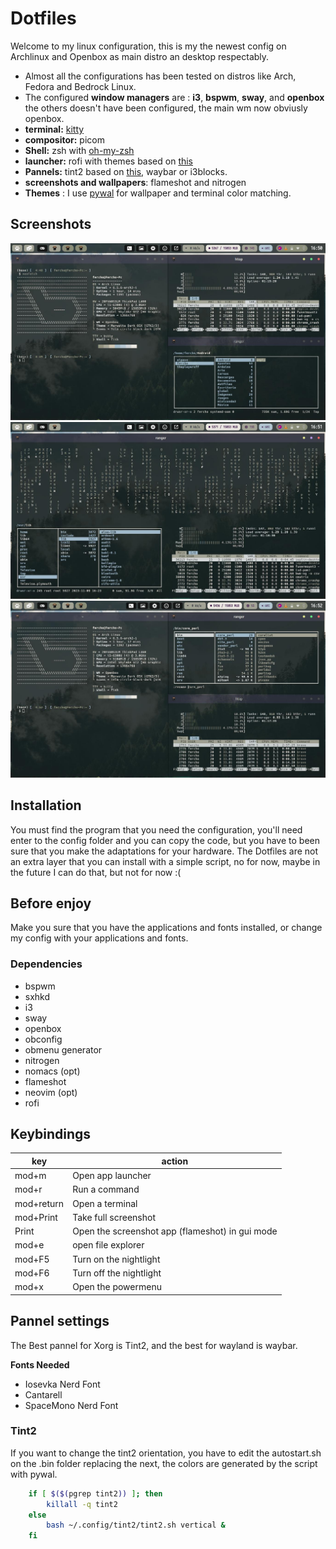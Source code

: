 # Dotfiles

Welcome to my linux configuration, this is my the newest config on Archlinux and Openbox as main distro an desktop respectably.

- Almost all the configurations has been tested on distros like Arch, Fedora and Bedrock Linux.
- The configured **window managers** are : **i3**, **bspwm**, **sway**, and **openbox** the others doesn't have been configured, the main wm now obviusly openbox.
- **terminal:** [kitty](https://sw.kovidgoyal.net/kitty/)
- **compositor:** picom
- **Shell:** zsh with [oh-my-zsh](https://ohmyz.sh/)
- **launcher:** rofi with themes based on [this](https://github.com/adi1090x/rofi)
- **Pannels:** tint2 based on [this](https://github.com/owl4ce/dotfiles), waybar or i3blocks.
- **screenshots and wallpapers**: flameshot and nitrogen
- **Themes** : I use [pywal](https://github.com/dylanaraps/pywal) for wallpaper and terminal color matching.

## Screenshots

![](.screenshots/20231109045015.jpg)
![](.screenshots/20231109045130.jpg)
![](.screenshots/20231109045230.jpg)

## Installation

You must find the program that you need the configuration, you'll need enter to the config folder and you can copy the code, but you have to been sure that you make the adaptations for your hardware. The Dotfiles are not an extra layer that you can install with a simple script, no for now, maybe in the future I can do that, but not for now :(

## Before enjoy

Make you sure that you have the applications and fonts installed, or change my config with your applications and fonts.

### Dependencies
- bspwm
- sxhkd
- i3
- sway
- openbox
- obconfig
- obmenu generator
- nitrogen
- nomacs (opt)
- flameshot 
- neovim (opt)
- rofi

## Keybindings
| key | action |
|-----|--------|
| mod+m | Open app launcher |
| mod+r | Run a command |
| mod+return | Open a terminal |
| mod+Print | Take full screenshot |
| Print | Open the screenshot app (flameshot) in gui mode |
| mod+e | open file explorer |
| mod+F5 | Turn on the nightlight | 
| mod+F6 | Turn off the nightlight |
| mod+x | Open the powermenu |

## Pannel settings

The Best pannel for Xorg is Tint2, and the best for wayland is waybar.

**Fonts Needed**
- Iosevka Nerd Font
- Cantarell
- SpaceMono Nerd Font

### Tint2

If you want to change the tint2 orientation, you have to edit the autostart.sh on the .bin folder replacing the next, the colors are generated by the script with pywal.

```sh
	if [ $($(pgrep tint2)) ]; then
		killall -q tint2
	else
		bash ~/.config/tint2/tint2.sh vertical &
	fi
```
